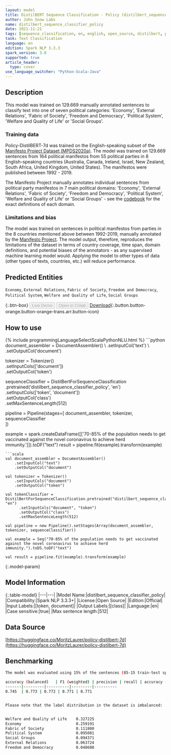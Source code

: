 ```yaml
---
layout: model
title: DistilBERT Sequence Classification - Policy (distilbert_sequence_classifier_policy)
author: John Snow Labs
name: distilbert_sequence_classifier_policy
date: 2021-11-21
tags: [sequence_classification, en, english, open_source, distilbert, policy, political_categories]
task: Text Classification
language: en
edition: Spark NLP 3.3.3
spark_version: 3.0
supported: true
article_header:
  type: cover
use_language_switcher: "Python-Scala-Java"
---
```


## Description

This model was trained on 129.669 manually annotated sentences to classify text into one of seven political categories: 'Economy', 'External Relations', 'Fabric of Society', 'Freedom and Democracy', 'Political System', 'Welfare and Quality of Life' or 'Social Groups'.

### Training data

Policy-DistilBERT-7d was trained on the English-speaking subset of the [Manifesto Project Dataset (MPDS2020a)](https://manifesto-project.wzb.eu/datasets). The model was trained on 129.669 sentences from 164 political manifestos from 55 political parties in 8 English-speaking countries (Australia, Canada, Ireland, Israel, New Zealand, South Africa, United Kingdom, United States). The manifestos were published between 1992 - 2019. 

The Manifesto Project manually annotates individual sentences from political party manifestos in 7 main political domains: 'Economy', 'External Relations', 'Fabric of Society', 'Freedom and Democracy', 'Political System', 'Welfare and Quality of Life' or 'Social Groups' - see the [codebook](https://manifesto-project.wzb.eu/down/data/2020b/codebooks/codebook_MPDataset_MPDS2020b.pdf) for the exact definitions of each domain. 

### Limitations and bias

The model was trained on sentences in political manifestos from parties in the 8 countries mentioned above between 1992-2019, manually annotated by the [Manifesto Project](https://manifesto-project.wzb.eu/information/documents/information). The model output, therefore, reproduces the limitations of the dataset in terms of country coverage, time span, domain definitions, and potential biases of the annotators - as any supervised machine learning model would. Applying the model to other types of data (other types of texts, countries, etc.) will reduce performance.

## Predicted Entities

`Economy`, `External Relations`, `Fabric of Society`, `Freedom and Democracy`, `Political System`, `Welfare and Quality of Life`, `Social Groups`

{:.btn-box}
<button class="button button-orange" disabled>Live Demo</button>
<button class="button button-orange" disabled>Open in Colab</button>
[Download](https://s3.amazonaws.com/auxdata.johnsnowlabs.com/public/models/distilbert_sequence_classifier_policy_en_3.3.3_3.0_1637495279131.zip){:.button.button-orange.button-orange-trans.arr.button-icon}

## How to use



<div class="tabs-box" markdown="1">
{% include programmingLanguageSelectScalaPythonNLU.html %}
```python
document_assembler = DocumentAssembler() \
    .setInputCol('text') \
    .setOutputCol('document')

tokenizer = Tokenizer() \
    .setInputCols(['document']) \
    .setOutputCol('token')

sequenceClassifier = DistilBertForSequenceClassification \
      .pretrained('distilbert_sequence_classifier_policy', 'en') \
      .setInputCols(['token', 'document']) \
      .setOutputCol('class') \
      .setMaxSentenceLength(512)

pipeline = Pipeline(stages=[
    document_assembler, 
    tokenizer,
    sequenceClassifier    
])

example = spark.createDataFrame([['70-85% of the population needs to get vaccinated against the novel coronavirus to achieve herd immunity.']]).toDF("text")
result = pipeline.fit(example).transform(example)
```
```scala
val document_assembler = DocumentAssembler() 
    .setInputCol("text") 
    .setOutputCol("document")

val tokenizer = Tokenizer() 
    .setInputCols("document") 
    .setOutputCol("token")

val tokenClassifier = DistilBertForSequenceClassification.pretrained("distilbert_sequence_classifier_policy", "en")
      .setInputCols("document", "token")
      .setOutputCol("class")
      .setMaxSentenceLength(512)

val pipeline = new Pipeline().setStages(Array(document_assembler, tokenizer, sequenceClassifier))

val example = Seq("70-85% of the population needs to get vaccinated against the novel coronavirus to achieve herd immunity.").toDS.toDF("text")

val result = pipeline.fit(example).transform(example)
```
</div>

{:.model-param}
## Model Information

{:.table-model}
|---|---|
|Model Name:|distilbert_sequence_classifier_policy|
|Compatibility:|Spark NLP 3.3.3+|
|License:|Open Source|
|Edition:|Official|
|Input Labels:|[token, document]|
|Output Labels:|[class]|
|Language:|en|
|Case sensitive:|true|
|Max sentence length:|512|

## Data Source

[https://huggingface.co/MoritzLaurer/policy-distilbert-7d](https://huggingface.co/MoritzLaurer/policy-distilbert-7d)

## Benchmarking

```bash
The model was evaluated using 15% of the sentences (85-15 train-test split).

accuracy (balanced)   | F1 (weighted) | precision | recall | accuracy (not balanced) 
-------|---------|----------|---------|----------
0.745  | 0.773 | 0.772 | 0.771 | 0.771


Please note that the label distribution in the dataset is imbalanced:


Welfare and Quality of Life    0.327225
Economy                        0.259191
Fabric of Society              0.111800
Political System               0.095081
Social Groups                  0.094371
External Relations             0.063724
Freedom and Democracy          0.048608
```
